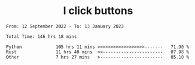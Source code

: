 <h1 align="center">
I click buttons
</h1>

<!--START_SECTION:waka-->

```text
From: 12 September 2022 - To: 13 January 2023

Total Time: 146 hrs 18 mins

Python             105 hrs 11 mins >>>>>>>>>>>>>>>>>>-------   71.90 %
Rust               11 hrs 40 mins  >>-----------------------   07.98 %
Other              7 hrs 27 mins   >------------------------   05.10 %
```

<!--END_SECTION:waka-->
